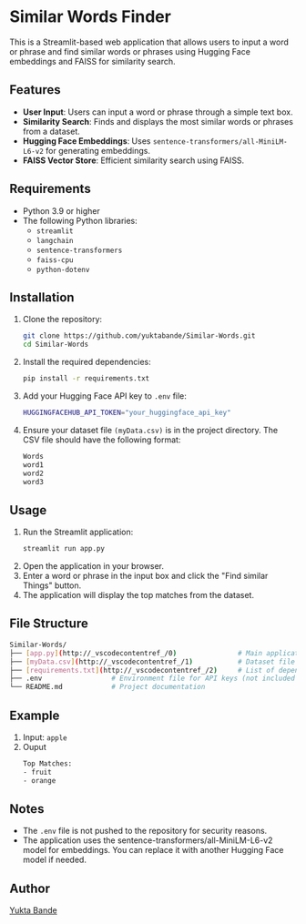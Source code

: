 # Similar Words Finder

This is a Streamlit-based web application that allows users to input a word or phrase and find similar words or phrases using Hugging Face embeddings and FAISS for similarity search.

## Features
- **User Input**: Users can input a word or phrase through a simple text box.
- **Similarity Search**: Finds and displays the most similar words or phrases from a dataset.
- **Hugging Face Embeddings**: Uses `sentence-transformers/all-MiniLM-L6-v2` for generating embeddings.
- **FAISS Vector Store**: Efficient similarity search using FAISS.

## Requirements
- Python 3.9 or higher
- The following Python libraries:
  - `streamlit`
  - `langchain`
  - `sentence-transformers`
  - `faiss-cpu`
  - `python-dotenv`

## Installation

1. Clone the repository:
   ```bash
   git clone https://github.com/yuktabande/Similar-Words.git
   cd Similar-Words
   ```
2. Install the required dependencies:
   ```bash
   pip install -r requirements.txt
   ```
3. Add your Hugging Face API key to `.env` file:
   ```bash
   HUGGINGFACEHUB_API_TOKEN="your_huggingface_api_key"
   ```
4. Ensure your dataset file `(myData.csv)` is in the project directory. The CSV file should have the following format:
   ```bash
   Words
   word1
   word2
   word3
   ```

## Usage 
1. Run the Streamlit application:
   ```bash
   streamlit run app.py
   ```
2. Open the application in your browser.
3. Enter a word or phrase in the input box and click the "Find similar Things" button.
4. The application will display the top matches from the dataset.

## File Structure 
```bash
Similar-Words/
├── [app.py](http://_vscodecontentref_/0)               # Main application code
├── [myData.csv](http://_vscodecontentref_/1)           # Dataset file (example data)
├── [requirements.txt](http://_vscodecontentref_/2)     # List of dependencies
├── .env                 # Environment file for API keys (not included in the repository)
└── README.md            # Project documentation
```
## Example 
1. Input: `apple`
2. Ouput
   ```bash
   Top Matches:
   - fruit
   - orange
   ```
## Notes 
- The `.env` file is not pushed to the repository for security reasons.
- The application uses the sentence-transformers/all-MiniLM-L6-v2 model for embeddings. You can replace it with another Hugging Face model if needed.

## Author 
[Yukta Bande](https://github.com/yuktabande)
